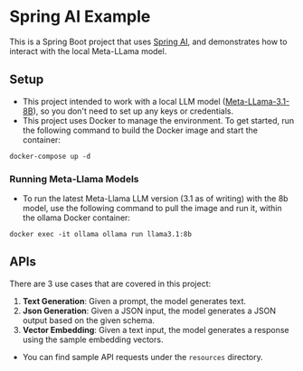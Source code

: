 # Spring AI Example
This is a Spring Boot project that uses [Spring AI](https://spring.io/projects/spring-ai), and demonstrates how to interact with the local Meta-LLama model.

## Setup

* This project intended to work with a local LLM model ([Meta-LLama-3.1-8B](https://huggingface.co/meta-llama/Meta-Llama-3.1-8B)), so you don't need to set up any keys or credentials.
* This project uses Docker to manage the environment. To get started, run the following command to build the Docker
  image and start the container:

```shell
docker-compose up -d
```

### Running Meta-Llama Models

* To run the latest Meta-Llama LLM version (3.1 as of writing) with the 8b model, use the following command
  to pull the image and run it, within the ollama Docker container:

```shell
docker exec -it ollama ollama run llama3.1:8b
```

## APIs
There are 3 use cases that are covered in this project:
1. **Text Generation**: Given a prompt, the model generates text.
2. **Json Generation**: Given a JSON input, the model generates a JSON output based on the given schema.
3. **Vector Embedding**: Given a text input, the model generates a response using the sample embedding vectors.

* You can find sample API requests under the `resources` directory.